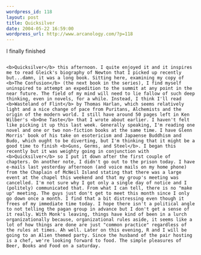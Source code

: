 ```yaml
--- 
wordpress_id: 118
layout: post
title: Quicksilver
date: 2004-05-22 16:59:00
wordpress_url: http://www.arcanology.com/?p=118
---
```

I finally finished 
                                                                                                                                                                                                                                                                                                                                                          
                                                                                                                                                                                                                                                                                                                                                          <b>Quicksilver</b> this afternoon. I quite enjoyed it and it inspires me to read Gleick's biography of Newton that I picked up recently but...damn, it was a long book. Sitting here, examining my copy of <b>The Confusion</b> (the next book in the series), I find myself uninspired to attempt an expedition to the summit at any point in the near future. The field of my mind will need to lie fallow of such deep thinking, even in novels, for a while. Instead, I think I'll read <b>Wasteland of Flint</b> by Thomas Harlan, which seems relatively light and a nice change of pace from Puritans, Alchemists and the origin of the modern world. I still have around 50 pages left in Ken Wilber's <b>One Taste</b> that I wrote about earlier. I haven't felt like picking it up this last week. Generally speaking, I'm reading one novel and one or two non-fiction books at the same time. I have Glenn Morris' book of his take on esotericism and Japaense Buddhism and Budo, which ought to be diverting, but I'm thinking that it might be a good time to finish <b>Guns, Germs, and Steel</b>. I began this recently but it was weighty going in conjunction with <b>Quicksilver</b> so I put it down after the first couple of chapters. On another note, I didn't go out to the prison today. I have e-mails last yesterday afternoon (and voice mails on my home phone) from the Chaplain of McNeil Island stating that there was a large event at the chapel this weekend and that my group's meeting was cancelled. I'm not sure why I got only a single day of notice and I (politely) communicated that. From what I can tell, there is no "make up" meeting. The guys just don't get to meet this month since I only go down once a month. I find that a bit distressing even though it frees of my immediate time today. I hope there isn't a political angle to not telling the pagan group in advance but I don't get a sense of it really. With Monk's leaving, things have kind of been in a lurch organizationally because, organizational rules aside, it seems like a lot of how things are done are just "common practice" regardless of the rules at times. Ah well. Later on this evening, R and I will be going to an Alien themed party. Since the husband of the pair hosting is a chef, we're looking forward to food. The simple pleasures of Beer, Books and Food on a saturday.